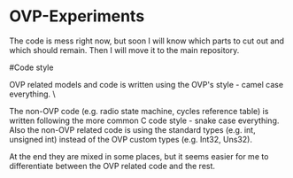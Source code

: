 OVP-Experiments
===============

The code is mess right now, but soon I will know which parts to cut out and which should remain. Then I will move it to the main repository.

#Code style

OVP related models and code is written using the OVP's style - camel case everything. \

The non-OVP code (e.g. radio state machine, cycles reference table) is written following the more common C code style - snake case everything. Also the non-OVP related code is using the standard types (e.g. int, unsigned int) instead of the OVP custom types (e.g. Int32, Uns32).

At the end they are mixed in some places, but it seems easier for me to differentiate between the OVP related code and the rest.
